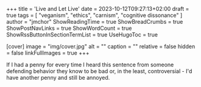 +++
title = 'Live and Let Live'
date = 2023-10-12T09:27:13+02:00
draft = true
tags = [ "veganism", "ethics", "carnism", "cognitive dissonance" ]
author = "jmchor"
ShowReadingTime = true
ShowBreadCrumbs = true
ShowPostNavLinks = true
ShowWordCount = true
ShowRssButtonInSectionTermList = true
UseHugoToc = true

[cover]
image = "img/cover.jpg"
alt = "<alt text>"
caption = "<text>"
relative = false
hidden = false
linkFullImages = true
+++

If I had a penny for every time I heard this sentence from someone defending behavior they know to be bad or, in the least, controversial - I'd have another penny and still be annoyed.